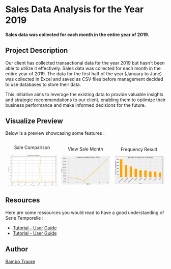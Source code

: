 ﻿# Sales Data Analysis for the Year 2019

#### Sales data was collected for each month in the entire year of 2019. 

## Project Description
 Our client has collected transactional data for the year 2019 but hasn't been able to utilize it effectively.
 Sales data was collected for each month in the entire year of 2019. The data for the first half of the year (January to June) was collected in Excel and saved as CSV files before management decided to use databases to store their data.

This initiative aims to leverage the existing data to provide valuable insights and strategic recommendations to our client, enabling them to optimize their business performance and make informed decisions for the future.


## Visualize Preview

Below is a preview showcasing some features :

<div style="display: flex; align-items: center;">
    <div style="flex: 33.33%; text-align: center;">
        <p>Sale Comparison</p>
             <img src="scr/image.png" alt="Middle" width="90%"/>
    </div>
    <div style="flex: 33.33%; text-align: center;">
        <p>View Sale Month</p>
             <img src="https://github.com/bambadij/sales_data_collected_2019/blob/main/scr/month1.png" alt="Top" width="90%"/>
        </div>
    <div style="flex: 33.33%; text-align: center;">
        <p>Frequency Result</p>
        <img src="https://github.com/bambadij/sales_data_collected_2019/blob/main/scr/frequency1.png" alt="Middle" width="90%"/>
        </div>
</div>

## Resources
Here are some ressources you would read to have a good understanding of Serie Temporelle :
- [Tutorial - User Guide](https://www.youtube.com/watch?v=CrF02LNy2pM)
- [Tutorial - User Guide](https://www.youtube.com/watch?v=PmAOZRnfqBU)
  

## Author
[Bambo Traore](https://www.linkedin.com/in/traore-bamba/)
